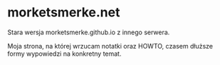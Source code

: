 # morketsmerke.net

Stara wersja morketsmerke.github.io z innego serwera.

Moja strona, na której wrzucam notatki oraz HOWTO, czasem dłuższe formy wypowiedzi na konkretny temat.

